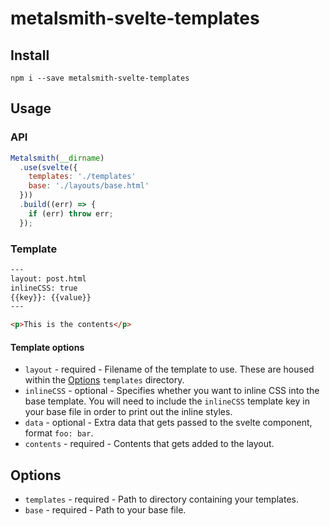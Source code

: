 # metalsmith-svelte-templates

## Install

`npm i --save metalsmith-svelte-templates`

## Usage

### API
```js
Metalsmith(__dirname)
  .use(svelte({
    templates: './templates'
    base: './layouts/base.html'
  }))
  .build((err) => {
    if (err) throw err;
  });
```

### Template
```html
---
layout: post.html
inlineCSS: true
{{key}}: {{value}}
---

<p>This is the contents</p>
```
#### Template options
- `layout` - required - Filename of the template to use. These are housed within the [Options](#options) `templates` directory.
- `inlineCSS` - optional - Specifies whether you want to inline CSS into the base template. You will need to include the `inlineCSS` template key in your base file in order to print out the inline styles.
- `data` - optional - Extra data that gets passed to the svelte component, format `foo: bar`.
- `contents` - required - Contents that gets added to the layout.

## Options

- `templates` - required - Path to directory containing your templates.
- `base` - required - Path to your base file.
